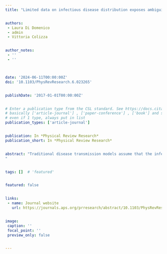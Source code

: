 ```yaml
---
title: "Limited data on infectious disease distribution exposes ambiguity in epidemic modeling choices"


authors:
 - Laura Di Domenico
 - admin
 - Vittoria Colizza


author_notes:
 - ''
 - ''



date: '2024-06-11T00:00:00Z'
doi: '10.1103/PhysRevResearch.6.023265'


publishDate: '2017-01-01T00:00:00Z'


# Enter a publication type from the CSL standard. See https://docs.citationstyles.org/en/stable/specification.html?highlight=publication%20type#type-terms.
# basically ['article-journal'] , ['paper-conference'] , ['book'] and so on. IMPORTANT: ['article'] for preprints.
# even if 1 type, always put in list
publication_types: ['article-journal']


publication: In *Physical Review Research*
publication_short: In *Physical Review Research*


abstract: "Traditional disease transmission models assume that the infectious period is exponentially distributed with a recovery rate fixed in time and across individuals. This assumption provides analytical and computational advantages, however, it is often unrealistic when compared to empirical data. Current efforts in modeling nonexponentially distributed infectious periods are either limited to special cases or lead to unsolvable models. Also, the link between empirical data (the infectious period distribution) and the modeling needs (the definition of the corresponding recovery rates) lacks a clear understanding. Here we introduce a mapping of an arbitrary distribution of infectious periods into a distribution of recovery rates. Under the Markovian assumption to ensure analytical tractability, we show that the same infectious period distribution at the population level can be reproduced by two modeling schemes that we call host-based and population-based, depending on the individual response to the infection, and aggregated empirical data cannot easily discriminate the correct scheme. Besides being conceptually different, the two schemes also lead to different epidemic trajectories. Although sharing the same behavior close to the disease-free equilibrium, the host-based scheme deviates from the expected epidemic when reaching the endemic equilibrium of a susceptible-infectious-susceptible transmission model, while the population-based scheme turns out to be equivalent to assuming a homogeneous recovery rate. We show this through analytical computations and stochastic epidemic simulations on a contact network, using both generative network models and empirical contact data. It is therefore possible to reproduce heterogeneous infectious periods in network-based transmission models, however, the resulting prevalence is sensitive to the modeling choice for the interpretation of the empirically collected data on the length of the infectious period. In the absence of higher resolution data, studies should acknowledge such deviations in the epidemic predictions.
"


tags: []  # 'featured'


featured: false


links:
 - name: Journal website
   url: https://journals.aps.org/prresearch/abstract/10.1103/PhysRevResearch.6.023265


image:
 caption: ''
 focal_point: ''
 preview_only: false


---
```

